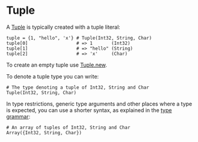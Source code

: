 # Tuple

A [Tuple](http://crystal-lang.org/api/Tuple.html) is typically created with a tuple literal:

```crystal
tuple = {1, "hello", 'x'} # Tuple(Int32, String, Char)
tuple[0]                  # => 1       (Int32)
tuple[1]                  # => "hello" (String)
tuple[2]                  # => 'x'     (Char)
```

To create an empty tuple use [Tuple.new](https://crystal-lang.org/api/Tuple.html#new%28%2Aargs%3A%2AT%29-class-method).

To denote a tuple type you can write:

```crystal
# The type denoting a tuple of Int32, String and Char
Tuple(Int32, String, Char)
```

In type restrictions, generic type arguments and other places where a type is expected, you can use a shorter syntax, as explained in the [type grammar](../type_grammar.md):

```crystal
# An array of tuples of Int32, String and Char
Array({Int32, String, Char})
```
